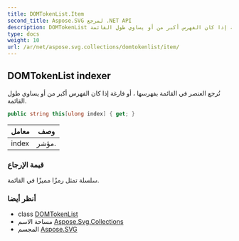 ```yaml
---
title: DOMTokenList.Item
second_title: Aspose.SVG لمرجع .NET API
description: DOMTokenList ملكية. تُرجع العنصر في القائمة بفهرسها  أو فارغة إذا كان الفهرس أكبر من أو يساوي طول القائمة.
type: docs
weight: 10
url: /ar/net/aspose.svg.collections/domtokenlist/item/
---
```

## DOMTokenList indexer

تُرجع العنصر في القائمة بفهرسها ، أو فارغة إذا كان الفهرس أكبر من أو يساوي طول القائمة.

```csharp
public string this[ulong index] { get; }
```

| معامل | وصف |
| --- | --- |
| index | مؤشر. |

### قيمة الإرجاع

سلسلة تمثل رمزًا مميزًا في القائمة.

### أنظر أيضا

* class [DOMTokenList](../)
* مساحة الاسم [Aspose.Svg.Collections](../../domtokenlist/)
* المجسم [Aspose.SVG](../../../)


